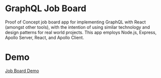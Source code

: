 # GraphQL Job Board

Proof of Concept job board app for implementing GraphQL with React (amongst other tools), with the intention of using similar technology and design patterns for real world projects.  This app employs Node.js, Express, Apollo Server, React, and Apollo Client.

# Demo

[Job Board Demo](https://user-images.githubusercontent.com/54079796/124047815-cca5bd80-d9c9-11eb-9e80-8e9729861c3d.mov)





